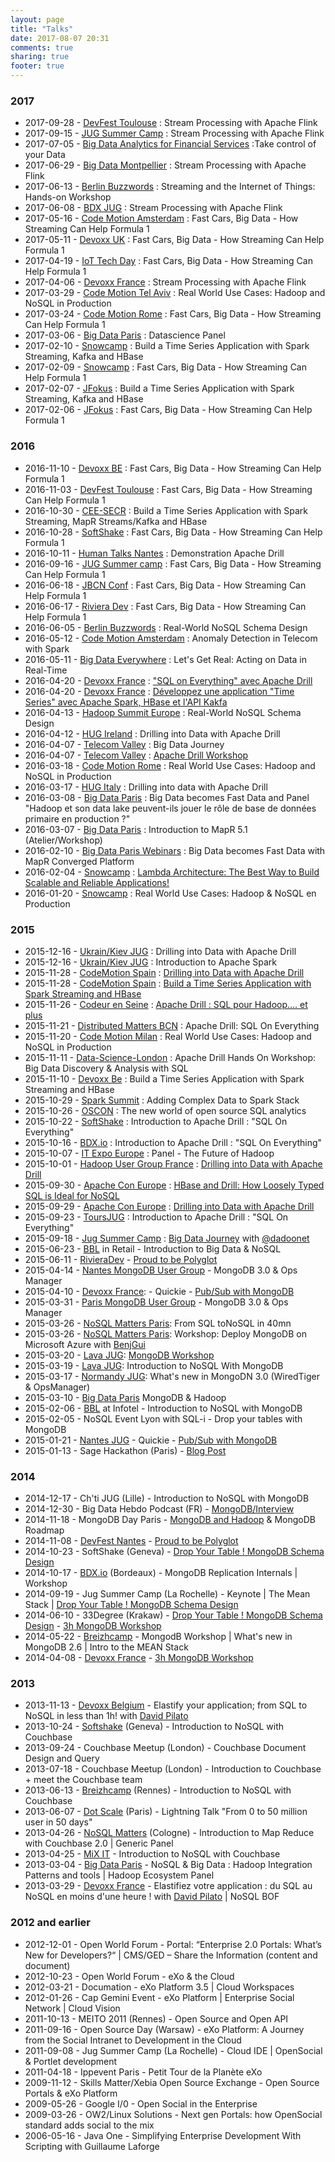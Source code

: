 ```yaml
---
layout: page
title: "Talks"
date: 2017-08-07 20:31
comments: true
sharing: true
footer: true
---
```


### 2017
* 2017-09-28 - [DevFest Toulouse](https://2017.devfesttoulouse.fr/) : Stream Processing with Apache Flink
* 2017-09-15 - [JUG Summer Camp](http://www.jugsummercamp.org/edition/8) : Stream Processing with Apache Flink
* 2017-07-05 - [Big Data Analytics for Financial Services](https://bigdatafs.iqpc.co.uk/) :Take control of your Data
* 2017-06-29 - [Big Data Montpellier](https://www.meetup.com/Big-Data-Montpellier/events/240573926/) : Stream Processing with Apache Flink
* 2017-06-13 - [Berlin Buzzwords](https://berlinbuzzwords.de/) : Streaming and the Internet of Things: Hands-on Workshop
* 2017-06-08 - [BDX JUG](http://bordeauxjug.org/) : Stream Processing with Apache Flink
* 2017-05-16 - [Code Motion Amsterdam](http://amsterdam2017.codemotionworld.com/) : Fast Cars, Big Data - How Streaming Can Help Formula 1
* 2017-05-11 - [Devoxx UK](http://www.devoxx.co.uk/) :  Fast Cars, Big Data - How Streaming Can Help Formula 1
* 2017-04-19 - [IoT Tech Day](http://iottechday.nl/) : Fast Cars, Big Data - How Streaming Can Help Formula 1
* 2017-04-06 - [Devoxx France](http://devoxx.fr) : Stream Processing with Apache Flink
* 2017-03-29 - [Code Motion Tel Aviv](http://telaviv2017.codemotionworld.com/) : Real World Use Cases: Hadoop and NoSQL in Production
* 2017-03-24 - [Code Motion Rome](http://rome2017.codemotionworld.com/) : Fast Cars, Big Data - How Streaming Can Help Formula 1
* 2017-03-06 - [Big Data Paris](https://www.bigdataparis.com/) : Datascience Panel
* 2017-02-10 - [Snowcamp](http://snowcamp.io/) : Build a Time Series Application with Spark Streaming, Kafka and HBase
* 2017-02-09 - [Snowcamp](http://snowcamp.io/) : Fast Cars, Big Data - How Streaming Can Help Formula 1
* 2017-02-07 - [JFokus](https://www.jfokus.se) : Build a Time Series Application with Spark Streaming, Kafka and HBase
* 2017-02-06 - [JFokus](https://www.jfokus.se) : Fast Cars, Big Data - How Streaming Can Help Formula 1


### 2016
* 2016-11-10 - [Devoxx BE](http://cfp.devoxx.be/2016/agenda/) : Fast Cars, Big Data - How Streaming Can Help Formula 1
* 2016-11-03 - [DevFest Toulouse](https://devfesttoulouse.fr/) : Fast Cars, Big Data - How Streaming Can Help Formula 1
* 2016-10-30 - [CEE-SECR](http://cee-secr.org/) : Build a Time Series Application with Spark Streaming, MapR Streams/Kafka and HBase
* 2016-10-28 - [SoftShake](http://soft-shake.ch/2016/fr/index.html) : Fast Cars, Big Data - How Streaming Can Help Formula 1
* 2016-10-11 - [Human Talks Nantes](http://humantalks.com/cities/nantes) : Demonstration Apache Drill
* 2016-09-16 - [JUG Summer camp](http://www.jugsummercamp.com/edition/7) : Fast Cars, Big Data - How Streaming Can Help Formula 1
* 2016-06-18 - [JBCN Conf](http://www.jbcnconf.com/2016/) : Fast Cars, Big Data - How Streaming Can Help Formula 1
* 2016-06-17 - [Riviera Dev](http://rivieradev.fr/) : Fast Cars, Big Data - How Streaming Can Help Formula 1
* 2016-06-05 - [Berlin Buzzwords](https://berlinbuzzwords.de/) : Real-World NoSQL Schema Design
* 2016-05-12 - [Code Motion Amsterdam](http://amsterdam2016.codemotionworld.com/) : Anomaly Detection in Telecom with Spark
* 2016-05-11 - [Big Data Everywhere](http://www.bigdataeverywhere.com/munich-hadoop-conference-2016/) : Let's Get Real: Acting on Data in Real-Time
* 2016-04-20 - [Devoxx France](http://devoxx.fr) : ["SQL on Everything" avec Apache Drill](https://cfp.devoxx.fr/2016/talk/XAD-6912/%22SQL_on_Everything%22_avec_Apache_Drill)
* 2016-04-20 - [Devoxx France](http://devoxx.fr) : [Développez une application "Time Series" avec Apache Spark, HBase et l'API Kakfa](https://cfp.devoxx.fr/2016/talk/QGG-0236/Developpez_une_application_%22Time_Series%22_avec_Apache_Spark,_HBase_et_l'API_Kakfa)
* 2016-04-13 - [Hadoop Summit Europe](http://hadoopsummit.org/dublin) : Real-World NoSQL Schema Design
* 2016-04-12 - [HUG Ireland](http://www.meetup.com/hadoop-user-group-ireland/) : Drilling into Data with Apache Drill
* 2016-04-07 - [Telecom Valley](http://www.telecom-valley.fr/7-avril-tech-event-big-data/) : Big Data Journey
* 2016-04-07 - [Telecom Valley](http://www.telecom-valley.fr/7-avril-tech-event-big-data/) : [Apache Drill Workshop](https://github.com/tgrall/drill-workshop)
* 2016-03-18 - [Code Motion Rome](http://rome2016.codemotionworld.com/) : Real World Use Cases: Hadoop and NoSQL in Production
* 2016-03-17 - [HUG Italy](http://www.meetup.com/HUG-Italy/events/228721026/?eventId=228721026) : Drilling into data with Apache Drill
* 2016-03-08 - [Big Data Paris](http://www.bigdataparis.com/) : Big Data becomes Fast Data and Panel "Hadoop et son data lake peuvent-ils jouer le rôle de base de données primaire en production ?"
* 2016-03-07 - [Big Data Paris](http://www.bigdataparis.com/) : Introduction to MapR 5.1 (Atelier/Workshop)
* 2016-02-10 - [Big Data Paris Webinars](http://www.bigdataparis.com/webinars.html) : Big Data becomes Fast Data with MapR Converged Platform
* 2016-02-04 - [Snowcamp](http://www.oop-konferenz.de/oop2016/startseite-englisch/conference/conference-program/speakerdetails/saction/detail/sspeaker/tugdual-grall.html) : [Lambda Architecture: The Best Way to Build Scalable and Reliable Applications!](http://www.slideshare.net/tgrall/lambda-architecture-the-best-way-to-build-scalable-and-reliable-applications)
* 2016-01-20 - [Snowcamp](https://snowcamp2016.sched.org/speaker/tugdual?iframe=no) : Real World Use Cases: Hadoop & NoSQL en Production


### 2015

* 2015-12-16 - [Ukrain/Kiev JUG](http://jug.ua/2015/12/apache_drill_and_apache_spark/) : Drilling into Data with Apache Drill
* 2015-12-16 - [Ukrain/Kiev JUG](http://jug.ua/2015/12/apache_drill_and_apache_spark/) : Introduction to Apache Spark
* 2015-11-28 - [CodeMotion Spain](http://2015.codemotion.es/) : [Drilling into Data with Apache Drill](http://2015.codemotion.es/agenda.html#5699289732874240/45654003)
* 2015-11-28 - [CodeMotion Spain](http://2015.codemotion.es/) : [Build a Time Series Application with Spark Streaming and HBase](http://2015.codemotion.es/agenda.html#5699289732874240/45654003)
* 2015-11-26 - [Codeur en Seine](http://www.codeursenseine.com/2015/) : [Apache Drill : SQL pour Hadoop.... et plus](http://www.codeursenseine.com/2015/speakers.html#orateur-21)
* 2015-11-21 - [Distributed Matters BCN](https://2015.distributed-matters.org/bcn/) : Apache Drill: SQL On Everything
* 2015-11-20 - [Code Motion Milan](http://http://milan2015.codemotionworld.com/) : Real World Use Cases: Hadoop and NoSQL in Production
* 2015-11-11 - [Data-Science-London](http://www.meetup.com/Data-Science-London/events/226497389/) : Apache Drill Hands On Workshop: Big Data Discovery & Analysis with SQL
* 2015-11-10 - [Devoxx Be](http://devoxx.be) : Build a Time Series Application with Spark Streaming and HBase
* 2015-10-29 - [Spark Summit](https://spark-summit.org/eu-2015/) : Adding Complex Data to Spark Stack
* 2015-10-26 - [OSCON](http://conferences.oreilly.com/oscon/open-source-eu-2015) : The new world of open source SQL analytics
* 2015-10-22 - [SoftShake](http://soft-shake.ch/2015/en/) : Introduction to Apache Drill : "SQL On Everything"
* 2015-10-16 - [BDX.io](http://bdx.io) : Introduction to Apache Drill : "SQL On Everything"
* 2015-10-07 - [IT Expo Europe](http://www.ipexpoeurope.com/) : Panel - The Future of Hadoop
* 2015-10-01 - [Hadoop User Group France](http://www.meetup.com/Hadoop-User-Group-France/) : [Drilling into Data with Apache Drill](http://events.mapr.com/HUGFrance)
* 2015-09-30 - [Apache Con Europe](http://events.linuxfoundation.org/events/apache-big-data-europe) : [HBase and Drill: How Loosely Typed SQL is Ideal for NoSQL](http://events.linuxfoundation.org/sites/events/files/slides/how-loosely-typed-sql-is-ideal-for-nosql-2.pdf)
* 2015-09-29 - [Apache Con Europe](http://events.linuxfoundation.org/events/apache-big-data-europe) : [Drilling into Data with Apache Drill](http://events.linuxfoundation.org/sites/events/files/slides/apache_drill_budapest_2015.pdf)
* 2015-09-23 - [ToursJUG](http://www.toursjug.org/) : Introduction to Apache Drill : "SQL On Everything"
* 2015-09-18 - [Jug Summer Camp](http://www.jugsummercamp.org/edition/6) : [Big Data Journey](http://events.linuxfoundation.org/sites/events/files/slides/apache_drill_budapest_2015.pdf) with [@dadoonet](http://twitter.com/dadoonet)
* 2015-06-23 - [BBL](http://www.brownbaglunch.fr/) in Retail - Introduction to Big Data & NoSQL
* 2015-06-11 - [RivieraDev](http://RivieraDev.fr) - [Proud to be Polyglot](www.slideshare.net/tgrall/proud-to-be-polyglot-riviera-dev-2015)
* 2015-04-14 - [Nantes MongoDB User Group](http://www.meetup.com/Nantes-MongoDB-User-Group/) - MongoDB 3.0 & Ops Manager
* 2015-04-10 - [Devoxx France](http://devoxx.fr): - Quickie - [Pub/Sub with MongoDB](https://github.com/tgrall/mongodb-realtime-pubsub)
* 2015-03-31 - [Paris MongoDB User Group](http://www.meetup.com/Paris-MongoDB-User-Group/) - MongoDB 3.0 & Ops Manager
* 2015-03-26 - [NoSQL Matters Paris](https://2015.nosql-matters.org/par/): From SQL toNoSQL in 40mn
* 2015-03-26 - [NoSQL Matters Paris](https://2015.nosql-matters.org/par/): Workshop: Deploy MongoDB on Microsoft Azure with [BenjGui](http://twitter.com/benjguin)  
* 2015-03-20 - [Lava JUG](http://www.lavajug.org/): [MongoDB Workshop](https://github.com/tgrall/mongodb-workshop)
* 2015-03-19 - [Lava JUG](http://www.lavajug.org/): Introduction to NoSQL With MongoDB
* 2015-03-17 - [Normandy JUG](http://www.normandyjug.org/): What's new in MongoDN 3.0 (WiredTiger & OpsManager)
* 2015-03-10 - [Big Data Paris](www.bigdataparis.com) MongoDB & Hadoop
* 2015-02-06 - [BBL](http://www.brownbaglunch.fr/) at Infotel - Introduction to NoSQL with MongoDB
* 2015-02-05 - NoSQL Event Lyon with SQL-i - Drop your tables with MongoDB
* 2015-01-21 - [Nantes JUG](http://nantesjug.org) - Quickie - [Pub/Sub with MongoDB](https://github.com/tgrall/mongodb-realtime-pubsub)
* 2015-01-13 - Sage Hackathon (Paris) - [Blog Post](http://tgrall.github.io/blog/2015/01/23/everybody-says-hackathon/)

### 2014

* 2014-12-17 - Ch'ti JUG (Lille) - Introduction to NoSQL with MongoDB
* 2014-12-30 - Big Data Hebdo Podcast (FR) - [MongoDB/Interview](http://bigdatahebdo.azurewebsites.net/episodes/2014/12/30/EP09_Mongodb/)
* 2014-11-18 - MongoDB Day Paris - [MongoDB and Hadoop](http://www.slideshare.net/tgrall/mongodb-and-hadoop-42312914) & MongoDB Roadmap
* 2014-11-08 - [DevFest Nantes](http://devfest.gdgnantes.com/) - [Proud to be Polyglot](http://www.slideshare.net/tgrall/proud-to-be-polyglot)
* 2014-10-23 - SoftShake (Geneva) - [Drop Your Table ! MongoDB Schema Design](http://www.slideshare.net/tgrall/drop-your-table-mongodb-schema-design)
* 2014-10-17 - [BDX.io](http://bdx.io/) (Bordeaux) - MongoDB Replication Internals |  Workshop
* 2014-09-19 - Jug Summer Camp (La Rochelle) - Keynote |  The Mean Stack | [Drop Your Table ! MongoDB Schema Design](http://www.slideshare.net/tgrall/drop-your-table-mongodb-schema-design)
* 2014-06-10 - 33Degree (Krakaw) - [Drop Your Table ! MongoDB Schema Design](http://www.slideshare.net/tgrall/drop-your-table-mongodb-schema-design) - [3h MongoDB Workshop](https://github.com/tgrall/mongodb-workshop/tree/complete)
* 2014-05-22 - [Breizhcamp](http://www.breizhcamp.org/) - MongodB Workshop | What's new in MongoDB 2.6 | Intro to the MEAN Stack
* 2014-04-08 - [Devoxx France](http://www.devoxx.fr/category/devoxx-france-2014/) - [3h MongoDB Workshop](https://github.com/tgrall/mongodb-workshop/tree/complete)

### 2013

* 2013-11-13 - [Devoxx Belgium](http://www.devoxx.com/) - Elastify your application; from SQL to NoSQL in less than 1h! with [David Pilato](http://twitter.com/dadoonet)
* 2013-10-24 - [Softshake](http://soft-shake.ch/) (Geneva) - Introduction to NoSQL with Couchbase
* 2013-09-24 - Couchbase Meetup (London) - Couchbase Document Design and Query
* 2013-07-18 - Couchbase Meetup (London) - Introduction to Couchbase + meet the Couchbase team
* 2013-06-13 - [Breizhcamp](http://www.breizhcamp.org/) (Rennes) - Introduction to NoSQL with Couchbase
* 2013-06-07 - [Dot Scale](http://www.dotscale.io/) (Paris) - Lightning Talk "From 0 to 50 million user in 50 days"
* 2013-04-26 - [NoSQL Matters](https://2013.nosql-matters.org/cgn/index.html) (Cologne)  -  Introduction to Map Reduce with Couchbase 2.0 | Generic Panel
* 2013-04-25 - [MiX IT](http://www.mix-it.fr/mixit13) - Introduction to NoSQL with Couchbase
* 2013-03-04 - [Big Data Paris](http://www.bigdataparis.com/) - NoSQL & Big Data : Hadoop Integration Patterns and tools | Hadoop Ecosystem Panel
* 2013-03-29 - [Devoxx France](http://www.devoxx.com/display/FR13) - Elastifiez votre application : du SQL au NoSQL en moins d'une heure ! with [David Pilato](http://twitter.com/dadoonet) | NoSQL BOF

### 2012 and earlier

* 2012-12-01 - Open World Forum - Portal: “Enterprise 2.0 Portals: What’s New for Developers?“ | CMS/GED – Share the Information (content and document)
* 2012-10-23 - Open World Forum - eXo & the Cloud
* 2012-03-21 - Documation - eXo Platform 3.5 | Cloud Workspaces
* 2012-01-26 - Cap Gemini Event - eXo Platform | Enterprise Social Network | Cloud Vision
* 2011-10-13 - MEITO 2011 (Rennes) -  Open Source and Open API
* 2011-09-16 - Open Source Day (Warsaw) -  eXo Platform: A Journey from the Social Intranet to Development in the Cloud
* 2011-09-08 - Jug Summer Camp (La Rochelle) -  Cloud IDE | OpenSocial & Portlet development
* 2011-04-18 - Ippevent Paris - Petit Tour de la Planète eXo
* 2009-11-12 - Skills Matter/Xebia Open Source Exchange - Open Source Portals & eXo Platform
* 2009-05-26 - Google I/0 - Open Social in the Enterprise
* 2009-03-26 - OW2/Linux Solutions - Next gen Portals: how OpenSocial standard adds social to the mix
* 2006-05-16 - Java One - Simplifying Enterprise Development With Scripting with Guillaume Laforge
